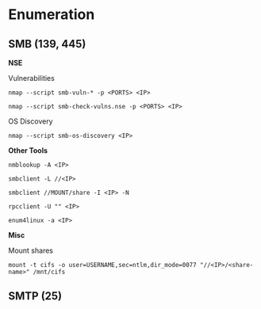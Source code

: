 # Enumeration

## SMB (139, 445)

**NSE**

Vulnerabilities

`nmap --script smb-vuln-* -p <PORTS> <IP>`

`nmap --script smb-check-vulns.nse -p <PORTS> <IP>`

OS Discovery

`nmap --script smb-os-discovery <IP>`

**Other Tools**

`nmblookup -A <IP>`

`smbclient -L //<IP>`

`smbclient //MOUNT/share -I <IP> -N`

`rpcclient -U "" <IP>`

`enum4linux -a <IP>`

**Misc**

Mount shares

`mount -t cifs -o user=USERNAME,sec=ntlm,dir_mode=0077 "//<IP>/<share-name>" /mnt/cifs`

## SMTP (25)

